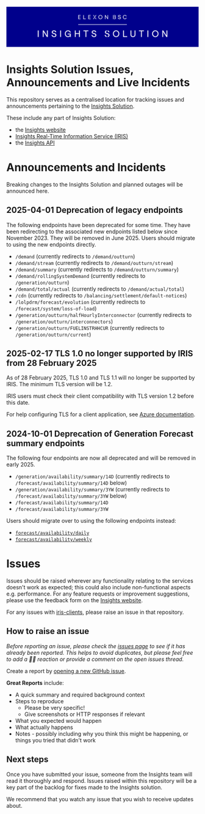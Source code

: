 ![Insights Solution logo](./images/insights-solution.png)

# Insights Solution Issues, Announcements and Live Incidents 

This repository serves as a centralised location for tracking issues and announcements pertaining to the [Insights Solution](https://bmrs.elexon.co.uk/).

These include any part of Insights Solution:
 - the [Insights website](https://bmrs.elexon.co.uk/)
 - [Insights Real-Time Information Service (IRIS)](https://bmrs.elexon.co.uk/iris)
 - the [Insights API](https://bmrs.elexon.co.uk/api-documentation)

# Announcements and Incidents

Breaking changes to the Insights Solution and planned outages will be announced here.

## 2025-04-01 Deprecation of legacy endpoints

The following endpoints have been deprecated for some time. They have been redirecting to the associated new endpoints
listed below since November 2023. They will be removed in June 2025. Users should migrate to using the new endpoints
directly.

- `/demand` (currently redirects to `/demand/outturn`)
- `/demand/stream` (currently redirects to `/demand/outturn/stream`)
- `/demand/summary` (currently redirects to `/demand/outturn/summary`)
- `/demand/rollingSystemDemand` (currently redirects to `/generation/outturn`)
- `/demand/total/actual` (currently redirects to `/demand/actual/total`)
- `/cdn` (currently redirects to `/balancing/settlement/default-notices`)
- `/lolpdrm/forecast/evolution` (currently redirects to `/forecast/system/loss-of-load`)
- `/generation/outturn/halfHourlyInterconnector` (currently redirects to `/generation/outturn/interconnectors`)
- `/generation/outturn/FUELINSTRHHCUR` (currently redirects to `/generation/outturn/current`)

## 2025-02-17 TLS 1.0 no longer supported by IRIS from 28 February 2025

As of 28 February 2025, TLS 1.0 and TLS 1.1 will no longer be supported by IRIS. The minimum TLS version will be 1.2.

IRIS users must check their client compatibility with TLS version 1.2 before this date.

For help configuring TLS for a client application, see [Azure documentation](https://learn.microsoft.com/en-us/azure/service-bus-messaging/transport-layer-security-configure-client-version).

## 2024-10-01 Deprecation of Generation Forecast summary endpoints

The following four endpoints are now all deprecated and will be removed in early 2025.
- `/generation/availability/summary/14D` (currently redirects to `/forecast/availability/summary/14D` below)
- `/generation/availability/summary/3YW` (currently redirects to `/forecast/availability/summary/3YW` below)
- `/forecast/availability/summary/14D`
- `/forecast/availability/summary/3YW`

Users should migrate over to using the following endpoints instead:
- [`forecast/availability/daily`](https://bmrs.elexon.co.uk/api-documentation/endpoint/forecast/availability/daily)
- [`forecast/availability/weekly`](https://bmrs.elexon.co.uk/api-documentation/endpoint/forecast/availability/weekly)

# Issues

Issues should be raised wherever any functionality relating to the services doesn't work as expected; this could also include non-functional aspects e.g. performance. For any feature requests or improvement suggestions, please use the feedback form on the [Insights website](https://bmrs.elexon.co.uk/).

For any issues with [iris-clients](https://github.com/elexon-data/iris-clients), please raise an issue in that repository.

## How to raise an issue

*Before reporting an issue, please check the [issues page](https://github.com/elexon-data/insights-issues/issues) to see if it has already been reported. This helps to avoid duplicates, but please feel free to add a 👍🏽 reaction or provide a comment on the open issues thread.*

Create a report by [opening a new GitHub issue](https://github.com/elexon-data/insights-issues/issues/new?assignees=&labels=&projects=&template=issue-report.md&title=).

**Great Reports** include:

- A quick summary and required background context
- Steps to reproduce
  - Please be very specific!
  - Give screenshots or HTTP responses if relevant
- What you expected would happen
- What actually happens
- Notes - possibly including why you think this might be happening, or things you tried that didn't work

## Next steps

Once you have submitted your issue, someone from the Insights team will read it thoroughly and respond. Issues raised within this repository will be a key part of the backlog for fixes made to the Insights solution.

We recommend that you watch any issue that you wish to receive updates about.
